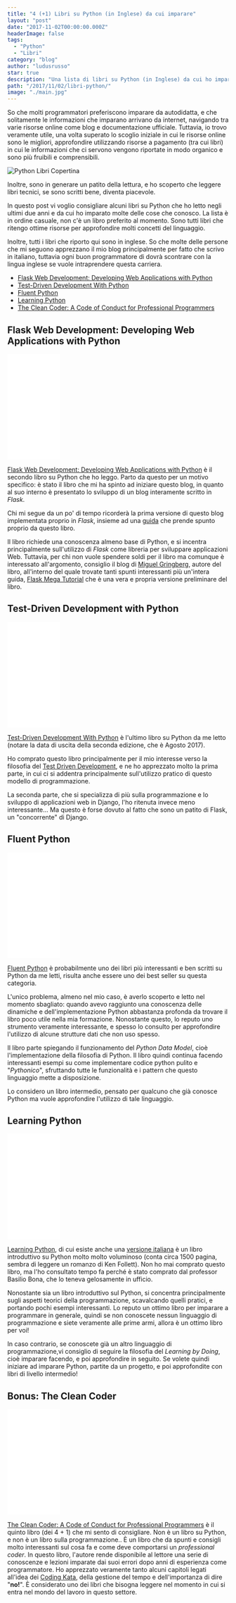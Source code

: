 ```yaml
---
title: "4 (+1) Libri su Python (in Inglese) da cui imparare"
layout: "post"
date: "2017-11-02T00:00:00.000Z"
headerImage: false
tags:
  - "Python"
  - "Libri"
category: "blog"
author: "ludusrusso"
star: true
description: "Una lista di libri su Python (in Inglese) da cui ho imparato a programmare"
path: "/2017/11/02/libri-python/"
image: "./main.jpg"
---
```


So che molti programmatori preferiscono imparare da autodidatta, e che
solitamente le informazioni che imparano arrivano da internet, navigando tra
varie risorse online come blog e documentazione ufficiale.
Tuttavia, io trovo veramente utile, una volta superato lo scoglio iniziale in
cui le risorse online
sono le migliori, approfondire utilizzando risorse a pagamento (tra cui libri) in
cui le informazioni che ci servono vengono riportate in modo organico e sono
più fruibili e comprensibili.

![Python Libri Copertina](./main.jpg)

Inoltre, sono in generare un patito della lettura, e ho scoperto che leggere libri tecnici,
se sono scritti bene, diventa piacevole.

In questo post vi voglio consigliare alcuni libri su Python che ho letto negli ultimi due anni e
da cui ho imparato molte delle cose che conosco.
La lista è in ordine casuale, non c'è un libro preferito al momento.
Sono tutti libri che ritengo ottime
risorse per approfondire molti concetti del linguaggio.

Inoltre, tutti i libri che riporto qui sono in inglese. So che molte delle persone
che mi seguono apprezzano il mio blog principalmente per fatto che scrivo in italiano, tuttavia
ogni buon programmatore di dovrà scontrare con la lingua inglese se vuole intraprendere
questa carriera.

- [Flask Web Development: Developing Web Applications with Python](http://amzn.to/2zauw1q)
- [Test-Driven Development With Python](http://amzn.to/2zbOqJy)
- [Fluent Python](http://amzn.to/2zfpAdv)
- [Learning Python](http://amzn.to/2iXwfCY)
- [The Clean Coder: A Code of Conduct for Professional Programmers](http://amzn.to/2zcn9qp)

## Flask Web Development: Developing Web Applications with Python

<iframe style="width:120px;height:240px;" marginwidth="0" marginheight="0" scrolling="no" frameborder="0" src="//rcm-eu.amazon-adsystem.com/e/cm?lt1=_blank&bc1=000000&IS2=1&bg1=FFFFFF&fc1=000000&lc1=0000FF&t=ludusrusso-21&o=29&p=8&l=as4&m=amazon&f=ifr&ref=as_ss_li_til&asins=1449372627&linkId=78204e2f826d85185dac4023e5e8269b"></iframe>

[Flask Web Development: Developing Web Applications with Python](http://amzn.to/2zauw1q)
è il secondo
libro su Python che ho leggo. Parto da questo per un motivo specifico: è stato il
libro che mi ha spinto ad iniziare questo blog, in quanto al suo interno è presentato
lo sviluppo di un blog interamente scritto in _Flask_.

Chi mi segue da un po' di tempo ricorderà la prima versione di questo blog implementata
proprio in _Flask_, insieme ad una [guida](/2016/12/27/tutorial-flask/) che prende spunto
proprio da questo libro.

Il libro richiede una conoscenza almeno base di Python, e si incentra principalmente
sull'utilizzo di _Flask_ come libreria per sviluppare applicazioni Web. Tuttavia, per chi
non vuole spendere soldi per il libro ma comunque è interessato all'argomento, consiglio
il blog di [Miguel Gringberg](https://blog.miguelgrinberg.com/), autore del libro,
all'interno del quale trovate tanti spunti interessanti più un'intera guida, [Flask Mega Tutorial](https://blog.miguelgrinberg.com/post/the-flask-mega-tutorial-part-i-hello-world)
che è una vera e propria versione preliminare del libro.

## Test-Driven Development with Python

<iframe style="width:120px;height:240px;" marginwidth="0" marginheight="0" scrolling="no" frameborder="0" src="//rcm-eu.amazon-adsystem.com/e/cm?lt1=_blank&bc1=000000&IS2=1&bg1=FFFFFF&fc1=000000&lc1=0000FF&t=ludusrusso-21&o=29&p=8&l=as4&m=amazon&f=ifr&ref=as_ss_li_til&asins=1491958707&linkId=cc18d2d51e02cfac42ea5bfcd276cb35"></iframe>

[Test-Driven Development With Python](http://amzn.to/2zbOqJy) è l'ultimo libro su
Python da me letto (notare la data di uscita della seconda edizione, che è Agosto 2017).

Ho comprato questo libro principalmente per il mio interesse verso la filosofia del [Test Driven Development](/2017/10/03/tdd-intro/), e ne ho apprezzato molto la prima parte,
in cui ci si addentra principalmente sull'utilizzo pratico di questo modello di programmazione.

La seconda parte, che si specializza di più sulla programmazione e
lo sviluppo di applicazioni web in Django, l'ho ritenuta invece meno interessante... Ma questo
è forse dovuto al fatto che sono un patito di Flask, un "concorrente" di Django.

## Fluent Python

<iframe style="width:120px;height:240px;" marginwidth="0" marginheight="0" scrolling="no" frameborder="0" src="//rcm-eu.amazon-adsystem.com/e/cm?lt1=_blank&bc1=000000&IS2=1&bg1=FFFFFF&fc1=000000&lc1=0000FF&t=ludusrusso-21&o=29&p=8&l=as4&m=amazon&f=ifr&ref=as_ss_li_til&asins=1491946008&linkId=90ef440b9d7f7c1826779c634b9c83bb"></iframe>

[Fluent Python](http://amzn.to/2zfpAdv) è probabilmente uno dei libri più interessanti
e ben scritti su Python da me letti, risulta anche essere uno dei best seller
su questa categoria.

L'unico problema, almeno nel mio caso, è averlo scoperto e letto nel momento sbagliato: quando
avevo raggiunto una conoscenza delle dinamiche e dell'implementazione Python
abbastanza profonda da trovare il libro poco utile nella mia formazione. Nonostante
questo, lo reputo uno strumento veramente interessante, e spesso lo consulto per
approfondire l'utilizzo di alcune strutture dati che non uso spesso.

Il libro parte spiegando il funzionamento del _Python Data Model_, cioè l'implementazione
della filosofia di Python. Il libro quindi continua facendo interessanti esempi
su come implementare codice python pulito e "_Pythonico_", sfruttando tutte le
funzionalità e i pattern che questo linguaggio mette a disposizione.

Lo considero un libro intermedio, pensato per qualcuno che già conosce Python ma
vuole approfondire l'utilizzo di tale linguaggio.

## Learning Python

<iframe style="width:120px;height:240px;" marginwidth="0" marginheight="0" scrolling="no" frameborder="0" src="//rcm-eu.amazon-adsystem.com/e/cm?lt1=_blank&bc1=000000&IS2=1&bg1=FFFFFF&fc1=000000&lc1=0000FF&t=ludusrusso-21&o=29&p=8&l=as4&m=amazon&f=ifr&ref=as_ss_li_til&asins=1449355730&linkId=051066c07f60c2a5d4a14d6deba8164b"></iframe>

[Learning Python](http://amzn.to/2iXwfCY), di cui esiste anche una [versione italiana](http://amzn.to/2zahocJ) è un libro introduttivo su Python molto molto voluminoso (conta circa 1500 pagina, sembra di leggere un romanzo di Ken Follett).
Non ho mai comprato questo libro, ma l'ho consultato
tempo fa perché è stato comprato dal professor Basilio Bona, che lo teneva gelosamente
in ufficio.

Nonostante sia un libro introduttivo sul Python, si concentra principalmente sugli
aspetti teorici della programmazione, scavalcando quelli pratici, e portando pochi esempi
interessanti. Lo reputo un ottimo libro per imparare a programmare in generale, quindi
se non conoscete nessun linguaggio di programmazione e siete veramente alle prime armi,
allora è un ottimo libro per voi!

In caso contrario, se conoscete già un altro linguaggio di programmazione,vi consiglio
di seguire la filosofia del _Learning by Doing_, cioè imparare
facendo, e poi approfondire in seguito. Se volete quindi iniziare ad imparare Python,
partite da un progetto, e poi approfondite con libri di livello intermedio!

## Bonus: The Clean Coder

<iframe style="width:120px;height:240px;" marginwidth="0" marginheight="0" scrolling="no" frameborder="0" src="//rcm-eu.amazon-adsystem.com/e/cm?lt1=_blank&bc1=000000&IS2=1&bg1=FFFFFF&fc1=000000&lc1=0000FF&t=ludusrusso-21&o=29&p=8&l=as4&m=amazon&f=ifr&ref=as_ss_li_til&asins=0137081073&linkId=613e89eb704d545df166a47d5e7e59bb"></iframe>

[The Clean Coder: A Code of Conduct for Professional Programmers](http://amzn.to/2zcn9qp) è
il quinto libro (dei 4 + 1)
che mi sento di consigliare. Non è un libro su Python, e non è un libro sulla programmazione.. È un libro che da spunti e consigli molto interessanti sul cosa fa e come deve comportarsi
un _professional coder_. In questo libro, l'autore rende disponibile al lettore una serie
di conoscenze e lezioni imparate dai suoi errori dopo anni di esperienza come programmatore.
Ho apprezzato veramente tanto alcuni capitoli legati all'idea dei [Coding Kata](http://codekata.com/), della gestione del tempo e dell'importanza di dire "**no!**". È considerato uno dei libri che bisogna leggere nel momento in cui si entra nel mondo del lavoro in questo settore.
